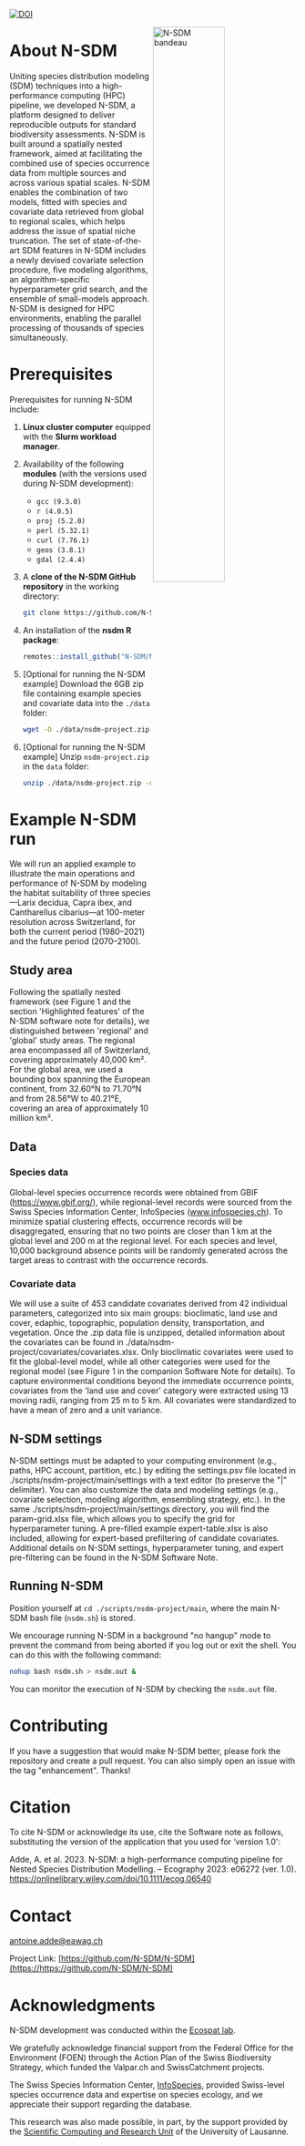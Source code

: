 [![DOI](https://zenodo.org/badge/488654433.svg)](https://zenodo.org/badge/latestdoi/488654433)

<img src="https://github.com/N-SDM/N-SDM/blob/main/images/n-sdm_bandeau_v4.png" alt="N-SDM bandeau" align="right" width="50%"/>

# About N-SDM

Uniting species distribution modeling (SDM) techniques into a high-performance computing (HPC) pipeline, we developed N-SDM, a platform designed to deliver reproducible outputs for standard biodiversity assessments. N-SDM is built around a spatially nested framework, aimed at facilitating the combined use of species occurrence data from multiple sources and across various spatial scales. N-SDM enables the combination of two models, fitted with species and covariate data retrieved from global to regional scales, which helps address the issue of spatial niche truncation. The set of state-of-the-art SDM features in N-SDM includes a newly devised covariate selection procedure, five modeling algorithms, an algorithm-specific hyperparameter grid search, and the ensemble of small-models approach. N-SDM is designed for HPC environments, enabling the parallel processing of thousands of species simultaneously.

# Prerequisites

Prerequisites for running N-SDM include:

1. **Linux cluster computer** equipped with the **Slurm workload manager**.
   
2. Availability of the following **modules** (with the versions used during N-SDM development):
   - `gcc (9.3.0)`
   - `r (4.0.5)`
   - `proj (5.2.0)`
   - `perl (5.32.1)`
   - `curl (7.76.1)`
   - `geos (3.8.1)`
   - `gdal (2.4.4)`

3. A **clone of the N-SDM GitHub repository** in the working directory:
   ```bash
   git clone https://github.com/N-SDM/N-SDM.git .
   ```

4. An installation of the **nsdm R package**:
   ```r
   remotes::install_github("N-SDM/N-SDM/scripts/nsdm-project/functions", upgrade=FALSE)
   ```

5. [Optional for running the N-SDM example] Download the 6GB zip file containing example species and covariate data into the `./data` folder:
   ```bash
   wget -O ./data/nsdm-project.zip https://unils-my.sharepoint.com/:u:/g/personal/antoine_adde_unil_ch/EQ-B2q08HQ5MuVrav33MnMQBp61DzUF9Eoi3nP_qe1FrOQ?download=1
   ```

6. [Optional for running the N-SDM example] Unzip `nsdm-project.zip` in the `data` folder:
   ```bash
   unzip ./data/nsdm-project.zip -d ./data/nsdm-project/
   ```

# Example N-SDM run

We will run an applied example to illustrate the main operations and performance of N-SDM by modeling the habitat suitability of three species—Larix decidua, Capra ibex, and Cantharellus cibarius—at 100-meter resolution across Switzerland, for both the current period (1980–2021) and the future period (2070–2100).

## Study area

Following the spatially nested framework (see Figure 1 and the section 'Highlighted features' of the N-SDM software note for details), we distinguished between 'regional' and 'global' study areas. The regional area encompassed all of Switzerland, covering approximately 40,000 km². For the global area, we used a bounding box spanning the European continent, from 32.60°N to 71.70°N and from 28.56°W to 40.21°E, covering an area of approximately 10 million km².

## Data

### Species data

Global-level species occurrence records were obtained from GBIF (https://www.gbif.org/), while regional-level records were sourced from the Swiss Species Information Center, InfoSpecies (www.infospecies.ch). To minimize spatial clustering effects, occurrence records will be disaggregated, ensuring that no two points are closer than 1 km at the global level and 200 m at the regional level. For each species and level, 10,000 background absence points will be randomly generated across the target areas to contrast with the occurrence records.

### Covariate data

We will use a suite of 453 candidate covariates derived from 42 individual parameters, categorized into six main groups: bioclimatic, land use and cover, edaphic, topographic, population density, transportation, and vegetation. Once the .zip data file is unzipped, detailed information about the covariates can be found in ./data/nsdm-project/covariates/covariates.xlsx. Only bioclimatic covariates were used to fit the global-level model, while all other categories were used for the regional model (see Figure 1 in the companion Software Note for details). To capture environmental conditions beyond the immediate occurrence points, covariates from the 'land use and cover' category were extracted using 13 moving radii, ranging from 25 m to 5 km. All covariates were standardized to have a mean of zero and a unit variance.

## N-SDM settings

N-SDM settings must be adapted to your computing environment (e.g., paths, HPC account, partition, etc.) by editing the settings.psv file located in ./scripts/nsdm-project/main/settings with a text editor (to preserve the "|" delimiter). You can also customize the data and modeling settings (e.g., covariate selection, modeling algorithm, ensembling strategy, etc.). In the same ./scripts/nsdm-project/main/settings directory, you will find the param-grid.xlsx file, which allows you to specify the grid for hyperparameter tuning. A pre-filled example expert-table.xlsx is also included, allowing for expert-based prefiltering of candidate covariates. Additional details on N-SDM settings, hyperparameter tuning, and expert pre-filtering can be found in the N-SDM Software Note.

## Running N-SDM

Position yourself at `cd ./scripts/nsdm-project/main`, where the main N-SDM bash file (`nsdm.sh`) is stored. 

We encourage running N-SDM in a background "no hangup" mode to prevent the command from being aborted if you log out or exit the shell. You can do this with the following command:

```bash
nohup bash nsdm.sh > nsdm.out &
```

You can monitor the execution of N-SDM by checking the `nsdm.out` file.

# Contributing

If you have a suggestion that would make N-SDM better, please fork the repository and create a pull request. You can also simply open an issue with the tag "enhancement".
Thanks!

# Citation

To cite N-SDM or acknowledge its use, cite the Software note as follows, substituting the version of the application that you used for ‘version 1.0':

Adde, A. et al. 2023. N-SDM: a high-performance computing pipeline for Nested Species Distribution Modelling. – Ecography 2023: e06272 (ver. 1.0). https://onlinelibrary.wiley.com/doi/10.1111/ecog.06540

# Contact

antoine.adde@eawag.ch

Project Link: [https://github.com/N-SDM/N-SDM](https://https://github.com/N-SDM/N-SDM)

# Acknowledgments

N-SDM development was conducted within the [Ecospat lab](https://www.unil.ch/ecospat/en/home.html).

We gratefully acknowledge financial support from the Federal Office for the Environment (FOEN) through the Action Plan of the Swiss Biodiversity Strategy, which funded the Valpar.ch and SwissCatchment projects.

The Swiss Species Information Center, [InfoSpecies](https://www.infospecies.ch), provided Swiss-level species occurrence data and expertise on species ecology, and we appreciate their support regarding the database.

This research was also made possible, in part, by the support provided by the [Scientific Computing and Research Unit](https://www.unil.ch/ci/dcsr) of the University of Lausanne.

